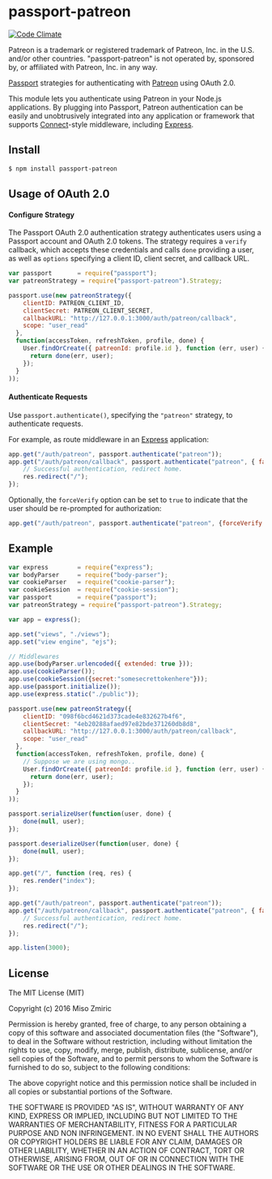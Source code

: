 # passport-patreon
[![Code Climate](https://codeclimate.com/github/mzmiric5/passport-patreon/badges/gpa.svg)](https://codeclimate.com/github/mzmiric5/passport-patreon)

Patreon is a trademark or registered trademark of Patreon, Inc. in the U.S. and/or other countries. "passport-patreon" is not operated by, sponsored by, or affiliated with Patreon, Inc. in any way.

[Passport](http://passportjs.org/) strategies for authenticating with [Patreon](http://www.patreon.com/)
using OAuth 2.0.

This module lets you authenticate using Patreon in your Node.js applications.
By plugging into Passport, Patreon authentication can be easily and
unobtrusively integrated into any application or framework that supports
[Connect](http://www.senchalabs.org/connect/)-style middleware, including
[Express](http://expressjs.com/).

## Install
```bash
$ npm install passport-patreon
```
## Usage of OAuth 2.0

#### Configure Strategy

The Passport OAuth 2.0 authentication strategy authenticates users using a Passport
account and OAuth 2.0 tokens. The strategy requires a `verify` callback, which
accepts these credentials and calls `done` providing a user, as well as
`options` specifying a client ID, client secret, and callback URL.

```javascript
var passport       = require("passport");
var patreonStrategy = require("passport-patreon").Strategy;

passport.use(new patreonStrategy({
    clientID: PATREON_CLIENT_ID,
    clientSecret: PATREON_CLIENT_SECRET,
    callbackURL: "http://127.0.0.1:3000/auth/patreon/callback",
    scope: "user_read"
  },
  function(accessToken, refreshToken, profile, done) {
    User.findOrCreate({ patreonId: profile.id }, function (err, user) {
      return done(err, user);
    });
  }
));
```

#### Authenticate Requests

Use `passport.authenticate()`, specifying the `"patreon"` strategy, to
authenticate requests.

For example, as route middleware in an [Express](http://expressjs.com/)
application:

```javascript
app.get("/auth/patreon", passport.authenticate("patreon"));
app.get("/auth/patreon/callback", passport.authenticate("patreon", { failureRedirect: "/" }), function(req, res) {
    // Successful authentication, redirect home.
    res.redirect("/");
});
```

Optionally, the `forceVerify` option can be set to `true` to indicate
that the user should be re-prompted for authorization:

```javascript
app.get("/auth/patreon", passport.authenticate("patreon", {forceVerify: true}));
```

## Example

```javascript
var express        = require("express");
var bodyParser     = require("body-parser");
var cookieParser   = require("cookie-parser");
var cookieSession  = require("cookie-session");
var passport       = require("passport");
var patreonStrategy = require("passport-patreon").Strategy;

var app = express();

app.set("views", "./views");
app.set("view engine", "ejs");

// Middlewares
app.use(bodyParser.urlencoded({ extended: true }));
app.use(cookieParser());
app.use(cookieSession({secret:"somesecrettokenhere"}));
app.use(passport.initialize());
app.use(express.static("./public"));

passport.use(new patreonStrategy({
    clientID: "098f6bcd4621d373cade4e832627b4f6",
    clientSecret: "4eb20288afaed97e82bde371260db8d8",
    callbackURL: "http://127.0.0.1:3000/auth/patreon/callback",
    scope: "user_read"
  },
  function(accessToken, refreshToken, profile, done) {
    // Suppose we are using mongo..
    User.findOrCreate({ patreonId: profile.id }, function (err, user) {
      return done(err, user);
    });
  }
));

passport.serializeUser(function(user, done) {
    done(null, user);
});

passport.deserializeUser(function(user, done) {
    done(null, user);
});

app.get("/", function (req, res) {
    res.render("index");
});

app.get("/auth/patreon", passport.authenticate("patreon"));
app.get("/auth/patreon/callback", passport.authenticate("patreon", { failureRedirect: "/" }), function(req, res) {
    // Successful authentication, redirect home.
    res.redirect("/");
});

app.listen(3000);
```

## License

The MIT License (MIT)

Copyright (c) 2016 Miso Zmiric

Permission is hereby granted, free of charge, to any person obtaining a copy
of this software and associated documentation files (the "Software"), to deal
in the Software without restriction, including without limitation the rights
to use, copy, modify, merge, publish, distribute, sublicense, and/or sell
copies of the Software, and to permit persons to whom the Software is
furnished to do so, subject to the following conditions:

The above copyright notice and this permission notice shall be included in
all copies or substantial portions of the Software.

THE SOFTWARE IS PROVIDED "AS IS", WITHOUT WARRANTY OF ANY KIND, EXPRESS OR
IMPLIED, INCLUDING BUT NOT LIMITED TO THE WARRANTIES OF MERCHANTABILITY,
FITNESS FOR A PARTICULAR PURPOSE AND NON INFRINGEMENT. IN NO EVENT SHALL THE
AUTHORS OR COPYRIGHT HOLDERS BE LIABLE FOR ANY CLAIM, DAMAGES OR OTHER
LIABILITY, WHETHER IN AN ACTION OF CONTRACT, TORT OR OTHERWISE, ARISING FROM,
OUT OF OR IN CONNECTION WITH THE SOFTWARE OR THE USE OR OTHER DEALINGS IN
THE SOFTWARE.
